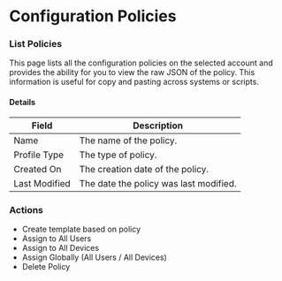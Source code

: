 # Configuration Policies

### List Policies

This page lists all the configuration policies on the selected account and provides the ability for you to view the raw JSON of the policy. This information is useful for copy and pasting across systems or scripts.

#### Details <a href="#listmempolicies-details" id="listmempolicies-details"></a>

| Field         | Description                            |
| ------------- | -------------------------------------- |
| Name          | The name of the policy.                |
| Profile Type  | The type of policy.                    |
| Created On    | The creation date of the policy.       |
| Last Modified | The date the policy was last modified. |

### Actions

* Create template based on policy
* Assign to All Users
* Assign to All Devices
* Assign Globally (All Users / All Devices)
* Delete Policy

